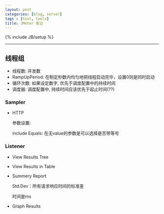 ```yaml
---
layout: post
categories: [blog, server]
tags : [test, tools]
title: JMeter 笔记
---
```

{% include JB/setup %}

---

## 线程组

* 线程数: 并发数
* RampUpPeriod: 在制定秒数内均匀地把线程启动完毕，设置0则是同时启动
* 循环次数: 如果设定数字, 优先于调度配置中的持续时间
* 调度器: 调度配置中, 持续时间应该优先于起止时间(??)

### Sampler

* HTTP

  参数设置:

  include Equals: 在无value的参数是可以选择是否带等号


### Listener

* View Results Tree

* View Results in Table

* Summery Report

  Std.Dev：所有请求响应时间的标准差

  时间是ms

* Graph Results
